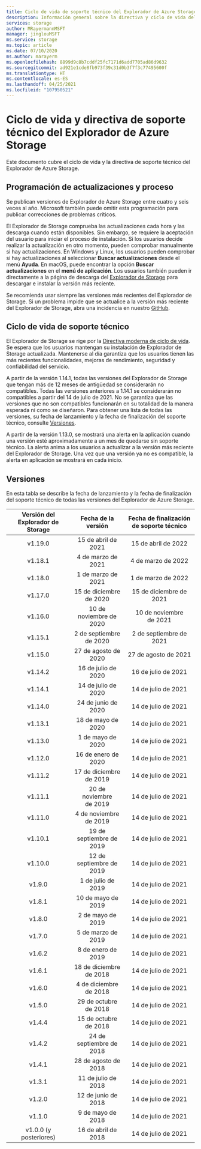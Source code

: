 ```yaml
---
title: Ciclo de vida de soporte técnico del Explorador de Azure Storage | Microsoft Docs
description: Información general sobre la directiva y ciclo de vida del soporte técnico del Explorador de Azure Storage
services: storage
author: MRayermannMSFT
manager: jinglouMSFT
ms.service: storage
ms.topic: article
ms.date: 07/10/2020
ms.author: marayerm
ms.openlocfilehash: 8899d9c8b7cddf25fc7171d6add7705ad86d9632
ms.sourcegitcommit: ad921e1cde8fb973f39c31d0b3f7f3c77495600f
ms.translationtype: HT
ms.contentlocale: es-ES
ms.lasthandoff: 04/25/2021
ms.locfileid: "107950521"
---
```

# <a name="azure-storage-explorer-support-lifecycle-and-policy"></a>Ciclo de vida y directiva de soporte técnico del Explorador de Azure Storage

Este documento cubre el ciclo de vida y la directiva de soporte técnico del Explorador de Azure Storage.

## <a name="update-schedule-and-process"></a>Programación de actualizaciones y proceso

Se publican versiones de Explorador de Azure Storage entre cuatro y seis veces al año. Microsoft también puede omitir esta programación para publicar correcciones de problemas críticos.

El Explorador de Storage comprueba las actualizaciones cada hora y las descarga cuando están disponibles. Sin embargo, se requiere la aceptación del usuario para iniciar el proceso de instalación. Si los usuarios decide realizar la actualización en otro momento, pueden comprobar manualmente si hay actualizaciones. En Windows y Linux, los usuarios pueden comprobar si hay actualizaciones al seleccionar **Buscar actualizaciones** desde el menú **Ayuda**. En macOS, puede encontrar la opción **Buscar actualizaciones** en el **menú de aplicación**. Los usuarios también pueden ir directamente a la página de descarga del [Explorador de Storage](https://azure.microsoft.com/features/storage-explorer/) para descargar e instalar la versión más reciente.

Se recomienda usar siempre las versiones más recientes del Explorador de Storage. Si un problema impide que se actualice a la versión más reciente del Explorador de Storage, abra una incidencia en nuestro [GitHub](https://github.com/microsoft/AzureStorageExplorer).

## <a name="support-lifecycle"></a>Ciclo de vida de soporte técnico

El Explorador de Storage se rige por la [Directiva moderna de ciclo de vida](https://support.microsoft.com/help/30881/modern-lifecycle-policy). Se espera que los usuarios mantengan su instalación de Explorador de Storage actualizada. Mantenerse al día garantiza que los usuarios tienen las más recientes funcionalidades, mejoras de rendimiento, seguridad y confiabilidad del servicio.

A partir de la versión 1.14.1, todas las versiones del Explorador de Storage que tengan más de 12 meses de antigüedad se considerarán no compatibles. Todas las versiones anteriores a 1.14.1 se considerarán no compatibles a partir del 14 de julio de 2021. No se garantiza que las versiones que no son compatibles funcionarán en su totalidad de la manera esperada ni como se diseñaron. Para obtener una lista de todas las versiones, su fecha de lanzamiento y la fecha de finalización del soporte técnico, consulte [Versiones](#releases).

A partir de la versión 1.13.0, se mostrará una alerta en la aplicación cuando una versión esté aproximadamente a un mes de quedarse sin soporte técnico. La alerta anima a los usuarios a actualizar a la versión más reciente del Explorador de Storage. Una vez que una versión ya no es compatible, la alerta en aplicación se mostrará en cada inicio.

## <a name="releases"></a>Versiones

En esta tabla se describe la fecha de lanzamiento y la fecha de finalización del soporte técnico de todas las versiones del Explorador de Azure Storage.

| Versión del Explorador de Storage  | Fecha de la versión       | Fecha de finalización de soporte técnico |
|:-------------------------:|:------------------:|:-------------------:|
| v1.19.0                   | 15 de abril de 2021     | 15 de abril de 2022      |
| v1.18.1                   | 4 de marzo de 2021      | 4 de marzo de 2022       |
| v1.18.0                   | 1 de marzo de 2021      | 1 de marzo de 2022       |
| v1.17.0                   | 15 de diciembre de 2020  | 15 de diciembre de 2021   |
| v1.16.0                   | 10 de noviembre de 2020  | 10 de noviembre de 2021   |
| v1.15.1                   | 2 de septiembre de 2020  | 2 de septiembre de 2021   |
| v1.15.0                   | 27 de agosto de 2020    | 27 de agosto de 2021     |
| v1.14.2                   | 16 de julio de 2020      | 16 de julio de 2021       |
| v1.14.1                   | 14 de julio de 2020      | 14 de julio de 2021       |
| v1.14.0                   | 24 de junio de 2020      | 14 de julio de 2021       |
| v1.13.1                   | 18 de mayo de 2020       | 14 de julio de 2021       |
| v1.13.0                   | 1 de mayo de 2020        | 14 de julio de 2021       |
| v1.12.0                   | 16 de enero de 2020   | 14 de julio de 2021       |
| v1.11.2                   | 17 de diciembre de 2019  | 14 de julio de 2021       |
| v1.11.1                   | 20 de noviembre de 2019  | 14 de julio de 2021       |
| v1.11.0                   | 4 de noviembre de 2019   | 14 de julio de 2021       |
| v1.10.1                   | 19 de septiembre de 2019 | 14 de julio de 2021       |
| v1.10.0                   | 12 de septiembre de 2019 | 14 de julio de 2021       |
| v1.9.0                    | 1 de julio de 2019       | 14 de julio de 2021       |
| v1.8.1                    | 10 de mayo de 2019       | 14 de julio de 2021       |
| v1.8.0                    | 2 de mayo de 2019        | 14 de julio de 2021       |
| v1.7.0                    | 5 de marzo de 2019      | 14 de julio de 2021       |
| v1.6.2                    | 8 de enero de 2019    | 14 de julio de 2021       |
| v1.6.1                    | 18 de diciembre de 2018  | 14 de julio de 2021       |
| v1.6.0                    | 4 de diciembre de 2018   | 14 de julio de 2021       |
| v1.5.0                    | 29 de octubre de 2018   | 14 de julio de 2021       |
| v1.4.4                    | 15 de octubre de 2018   | 14 de julio de 2021       |
| v1.4.2                    | 24 de septiembre de 2018 | 14 de julio de 2021       |
| v1.4.1                    | 28 de agosto de 2018    | 14 de julio de 2021       |
| v1.3.1                    | 11 de julio de 2018      | 14 de julio de 2021       |
| v1.2.0                    | 12 de junio de 2018      | 14 de julio de 2021       |
| v1.1.0                    | 9 de mayo de 2018        | 14 de julio de 2021       |
| v1.0.0 (y posteriores)        | 16 de abril de 2018     | 14 de julio de 2021       |
